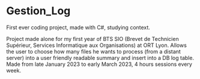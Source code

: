 # Gestion_Log

First ever coding project, made with C#, studying context.

Project made alone for my first year of BTS SIO (Brevet de Technicien Supérieur, Services Informatique aux Organisations) at ORT Lyon.
Allows the user to choose how many files he wants to process (from a distant server) into a user friendly readable summary and insert into a DB log table.
Made from late January 2023 to early March 2023, 4 hours sessions every week.
